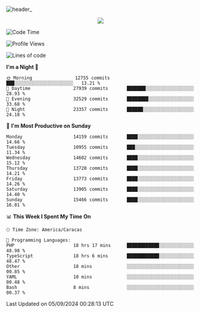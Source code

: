 ![header_](https://github.com/user-attachments/assets/4010d822-ccdc-4198-b608-18c773338d18)


<p align="center">
  <a href="http://www.github.com/thevacs">
    <img src="https://github-readme-streak-stats.herokuapp.com/?user=thevacs&stroke=ffffff&background=1c1917&ring=0891b2&fire=0891b2&currStreakNum=ffffff&currStreakLabel=0891b2&sideNums=ffffff&sideLabels=ffffff&dates=ffffff&hide_border=true" />
  </a>
</p>

<!--START_SECTION:waka-->
![Code Time](http://img.shields.io/badge/Code%20Time-2%2C737%20hrs%2051%20mins-blue)

![Profile Views](http://img.shields.io/badge/Profile%20Views-4-blue)

![Lines of code](https://img.shields.io/badge/From%20Hello%20World%20I%27ve%20Written-10.4%20million%20lines%20of%20code-blue)

**I'm a Night 🦉** 

```text
🌞 Morning                12755 commits       ███░░░░░░░░░░░░░░░░░░░░░░   13.21 % 
🌆 Daytime                27939 commits       ███████░░░░░░░░░░░░░░░░░░   28.93 % 
🌃 Evening                32529 commits       ████████░░░░░░░░░░░░░░░░░   33.68 % 
🌙 Night                  23357 commits       ██████░░░░░░░░░░░░░░░░░░░   24.18 % 
```
📅 **I'm Most Productive on Sunday** 

```text
Monday                   14159 commits       ████░░░░░░░░░░░░░░░░░░░░░   14.66 % 
Tuesday                  10955 commits       ███░░░░░░░░░░░░░░░░░░░░░░   11.34 % 
Wednesday                14602 commits       ████░░░░░░░░░░░░░░░░░░░░░   15.12 % 
Thursday                 13720 commits       ████░░░░░░░░░░░░░░░░░░░░░   14.21 % 
Friday                   13773 commits       ████░░░░░░░░░░░░░░░░░░░░░   14.26 % 
Saturday                 13905 commits       ████░░░░░░░░░░░░░░░░░░░░░   14.40 % 
Sunday                   15466 commits       ████░░░░░░░░░░░░░░░░░░░░░   16.01 % 
```


📊 **This Week I Spent My Time On** 

```text
🕑︎ Time Zone: America/Caracas

💬 Programming Languages: 
PHP                      18 hrs 17 mins      ████████████░░░░░░░░░░░░░   48.98 % 
TypeScript               18 hrs 6 mins       ████████████░░░░░░░░░░░░░   48.47 % 
Other                    18 mins             ░░░░░░░░░░░░░░░░░░░░░░░░░   00.85 % 
YAML                     10 mins             ░░░░░░░░░░░░░░░░░░░░░░░░░   00.48 % 
Bash                     8 mins              ░░░░░░░░░░░░░░░░░░░░░░░░░   00.37 % 
```


 Last Updated on 05/09/2024 00:28:13 UTC
<!--END_SECTION:waka-->
